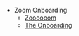 - Zoom Onboarding
  - [Zoooooom](./Zoooooom.md "Zoooooom")
  - [The Onboarding](./The-Onboarding.md "The Onboarding")
